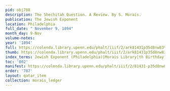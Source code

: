```yaml
---
pid: obj788
description: The Shechitah Question. A Review. By S. Morais.
publication: The Jewish Exponent
location: Philadelphia
full_date: " November 9, 1894"
month_day: 9-Nov
volume-notes:
year: '1894'
full: https://colenda.library.upenn.edu/phalt/iiif/2/ark81431p35d8nw83%2FSHA256E-s8286897--517b2bf08bf2cd06e002614c89d3821b8dad74aaceaaa1d1b3ba3f254ea7a9c6.jpeg/full/3500,/0/default.jpg
thumb: https://colenda.library.upenn.edu/phalt/iiif/2/ark81431p35d8nw83%2FSHA256E-s8286897--517b2bf08bf2cd06e002614c89d3821b8dad74aaceaaa1d1b3ba3f254ea7a9c6.jpeg/full/!200,200/0/default.jpg
index_terms: Jewish Exponent (Philadelphia)|Morais Library|th Birthday
toc: '802'
manifest: https://colenda.library.upenn.edu/phalt/iiif/2/81431-p35d8nw83/manifest
order: '787'
layout: qatar_item
collection: morais_ledger
---
```

